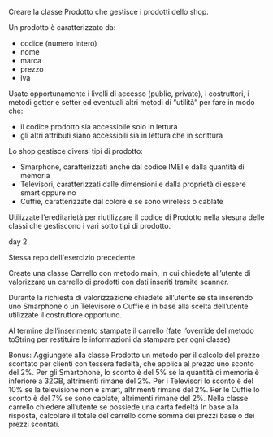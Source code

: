 Creare la classe Prodotto che gestisce i prodotti dello shop. 

Un prodotto è caratterizzato da:
- codice (numero intero)
- nome
- marca
- prezzo
- iva

Usate opportunamente i livelli di accesso (public, private), i costruttori, i metodi getter e setter ed eventuali altri metodi di “utilità” per fare in modo che:
- il codice prodotto sia accessibile solo in lettura
- gli altri attributi siano accessibili sia in lettura che in scrittura

Lo shop gestisce diversi tipi di prodotto: 
- Smarphone, caratterizzati anche dal codice IMEI e dalla quantità di memoria
- Televisori, caratterizzati dalle dimensioni e dalla proprietà di essere smart oppure no
- Cuffie, caratterizzate dal colore e se sono wireless o cablate

Utilizzate l’ereditarietà per riutilizzare il codice di Prodotto nella stesura delle classi che gestiscono i vari sotto tipi di prodotto.


day 2


Stessa repo dell'esercizio precedente.

Create una classe Carrello con metodo main, in cui chiedete all’utente di valorizzare un carrello di prodotti con dati inseriti tramite scanner.
 
Durante la richiesta di valorizzazione chiedete all’utente se sta inserendo uno Smarphone o un Televisore o Cuffie e in base alla scelta dell’utente utilizzate il costruttore opportuno.

Al termine dell’inserimento stampate il carrello (fate l’override del metodo toString per restituire le informazioni da stampare per ogni classe)

Bonus:
Aggiungete alla classe Prodotto un metodo per il calcolo del prezzo scontato per clienti con tessera fedeltà, che applica al prezzo uno sconto del 2%.
Per gli Smartphone, lo sconto è del 5% se la quantità di memoria è inferiore a 32GB, altrimenti rimane del 2%.
Per i Televisori lo sconto è del 10% se la televisione non è smart, altrimenti rimane del 2%.
Per le Cuffie lo sconto è del 7% se sono cablate, altrimenti rimane del 2%.
Nella classe carrello chiedere all’utente se possiede una carta fedeltà
In base alla risposta, calcolare il totale del carrello come somma dei prezzi base o dei prezzi scontati.